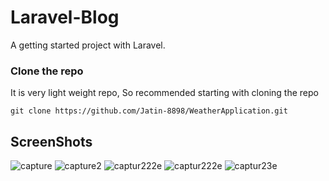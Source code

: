 # Laravel-Blog
A getting started project with Laravel.

### Clone the repo
It is very light weight repo, So recommended starting with cloning the repo
```
git clone https://github.com/Jatin-8898/WeatherApplication.git
```
## ScreenShots
![capture](https://user-images.githubusercontent.com/34777376/47255646-3720a480-d492-11e8-9384-c89b6e997e8e.PNG)
![capture2](https://user-images.githubusercontent.com/34777376/47255651-3d168580-d492-11e8-8a17-feb7ef47de1a.PNG)
![captur222e](https://user-images.githubusercontent.com/34777376/47255666-6c2cf700-d492-11e8-8cb1-c937fe1c8dc3.PNG)
![captur222e](https://user-images.githubusercontent.com/34777376/47255668-718a4180-d492-11e8-8b50-1af9c6fea4ee.PNG)
![captur23e](https://user-images.githubusercontent.com/34777376/47255672-73ec9b80-d492-11e8-8a8b-41a69b290921.PNG)

